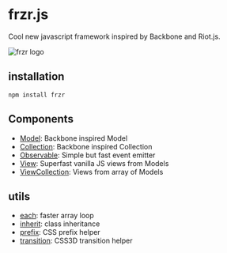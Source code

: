# frzr.js
Cool new javascript framework inspired by Backbone and Riot.js.

![frzr logo](http://pakastin.fi/frzr.svg)

## installation

```
npm install frzr
```

## Components

- [Model](http://github.com/frzrjs/model): Backbone inspired Model
- [Collection](http://github.com/frzrjs/collection): Backbone inspired Collection
- [Observable](http://github.com/frzrjs/observable): Simple but fast event emitter
- [View](http://github.com/frzrjs/view): Superfast vanilla JS views from Models
- [ViewCollection](http://github.com/frzrjs/viewcollection): Views from array of Models

## utils
- [each](http://github.com/frzrjs/each): faster array loop
- [inherit](http://github.com/frzrjs/inherit): class inheritance
- [prefix](http://github.com/frzrjs/prefix): CSS prefix helper
- [transition](http://github.com/frzrjs/transition): CSS3D transition helper
